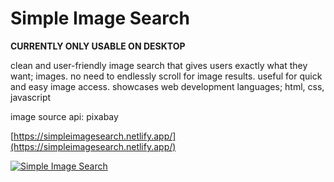 # Simple Image Search

**CURRENTLY ONLY USABLE ON DESKTOP**

clean and user-friendly image search that gives users exactly what they want; images. 
no need to endlessly scroll for image results.
useful for quick and easy image access.
showcases web development languages; html, css, javascript

image source api: pixabay

[https://simpleimagesearch.netlify.app/](https://simpleimagesearch.netlify.app/)

[![Simple Image Search](https://github.com/user-attachments/assets/3ebb0fd7-de9e-43c2-83a6-85b9e1744a92)](https://simpleimagesearch.netlify.app/)




